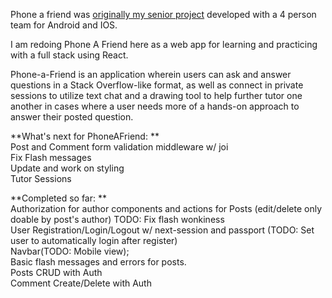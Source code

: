 Phone a friend was [originally my senior project](https://github.com/PhoneAFriend/android) developed with a 4 person team for Android and IOS.  
     
I am redoing Phone A Friend here as a web app for learning and practicing with a full stack using React.  
  
Phone-a-Friend is an application wherein users can ask and answer questions in a Stack Overflow-like format, as well as connect in private sessions to utilize text chat and a drawing tool to help further tutor one another in cases where a user needs more of a hands-on approach to answer their posted question.  
  

**What's next for PhoneAFriend:  **  
Post and Comment form validation middleware w/ joi   
Fix Flash messages  
Update and work on styling    
Tutor Sessions  
            

**Completed so far: **    
Authorization for author components and actions for Posts (edit/delete only doable by post's author) TODO: Fix flash wonkiness  
User Registration/Login/Logout w/ next-session and passport (TODO: Set user to automatically login after register)  
Navbar(TODO: Mobile view);      
Basic flash messages and errors for posts.    
Posts CRUD with Auth  
Comment Create/Delete with Auth  

 
